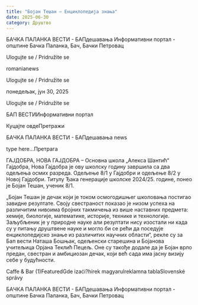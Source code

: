 ```yaml
---
title: "Бојан Тешан – Енциклопедија знања"
date: 2025-06-30
category: Друштво
---
```


БАЧКА ПАЛАНКА ВЕСТИ - БАПдешавања Информативни портал - општине Бачка Паланка, Бач, Бачки Петровац

Ulogujte se / Pridružite se

romanianews

Ulogujte se / Pridružite se

понедељак, јун 30, 2025

Ulogujte se / Pridružite se

БАП ВЕСТИИнформативни портал

Куцајте овдеПретражи

БАЧКА ПАЛАНКА ВЕСТИ - БАПдешавања news

type here...Претрага

ГАЈДОБРА, НОВА ГАЈДОБРА – Основна школа „Алекса Шантић“ Гајдобра, Нова Гајдобра је ову школску годину завршила са два одељења осмих разреда. Одељење 8/1 у Гајдобри и одељење 8/2 у Новој Гајдобри. Титулу Ђака генерације школске 2024/25. године, понео је Бојан Тешан, ученик 8/1.

„Бојан Тешан је дечак који је током осмогодишњег школовања постигао завидне резултате. Своју свестраност показао је низом успеха на различитим нивоима бројних такмичења из више наставних предмета: хемије, биологије, математике, историје, технике и технологије. Заљубљеник је у природне науке али резултати нису изостали ни када су у питању друштвене науке и могло би се рећи да поседује енциклопедијско знање из различитих научних области“, рекле су за Бап вести Наташа Бошњак, одељенски старешина и Бојанова учитељица Орјана Теклић Пецељ.
Оне су такође додале да је Бојан врло предан, свестран и амбициозан дечак, који већ сада има јасну визију себе у будућности.

Caffe & Bar (1)FeaturedGde izaći?hírek magyarulreklamna tablaSlovenské správy

БАЧКА ПАЛАНКА ВЕСТИ - БАПдешавања Информативни портал - општине Бачка Паланка, Бач, Бачки Петровац
